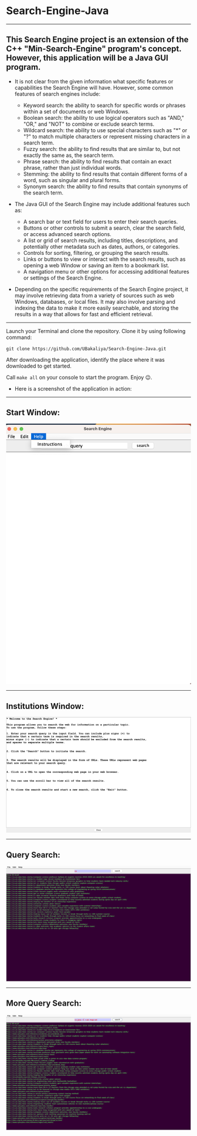 <!-- @format -->

# Search-Engine-Java

---

## This Search Engine project is an extension of the C++ "Min-Search-Engine" program's concept. However, this application will be a Java GUI program.

- It is not clear from the given information what specific features or capabilities the Search Engine will have. However, some common features of search engines include:

  - Keyword search: the ability to search for specific words or phrases within a set of documents or web Windows.
  - Boolean search: the ability to use logical operators such as "AND," "OR," and "NOT" to combine or exclude search terms.
  - Wildcard search: the ability to use special characters such as "\*" or "?" to match multiple characters or represent missing characters in a search term.
  - Fuzzy search: the ability to find results that are similar to, but not exactly the same as, the search term.
  - Phrase search: the ability to find results that contain an exact phrase, rather than just individual words.
  - Stemming: the ability to find results that contain different forms of a word, such as singular and plural forms.
  - Synonym search: the ability to find results that contain synonyms of the search term.

- The Java GUI of the Search Engine may include additional features such as:
  - A search bar or text field for users to enter their search queries.
  - Buttons or other controls to submit a search, clear the search field, or access advanced search options.
  - A list or grid of search results, including titles, descriptions, and potentially other metadata such as dates, authors, or categories.
  - Controls for sorting, filtering, or grouping the search results.
  - Links or buttons to view or interact with the search results, such as opening a web Window or saving an item to a bookmark list.
  - A navigation menu or other options for accessing additional features or settings of the Search Engine.
- Depending on the specific requirements of the Search Engine project, it may involve retrieving data from a variety of sources such as web Windows, databases, or local files. It may also involve parsing and indexing the data to make it more easily searchable, and storing the results in a way that allows for fast and efficient retrieval.

---

Launch your Terminal and clone the repository. Clone it by using following command:

```
git clone https://github.com/UBakaliya/Search-Engine-Java.git
```

After downloading the application, identify the place where it was downloaded to get started.

Call `make all` on your console to start the program. Enjoy 😉.

- Here is a screenshot of the application in action:

---

## Start Window:

![Drag Racing](src/images/output1.png)

---

## Institutions Window:

![Drag Racing](src/images/output2.png)

---

## Query Search:

![Drag Racing](src/images/output3.png)

---

## More Query Search:

![Drag Racing](src/images/output4.png)
